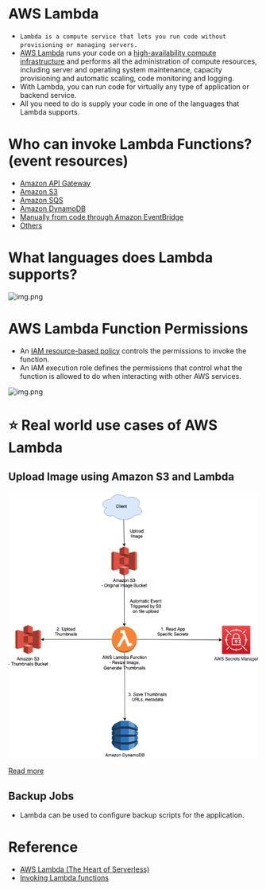 
# AWS Lambda
- `Lambda is a compute service that lets you run code without provisioning or managing servers.` 
- [AWS Lambda](https://aws.amazon.com/lambda/) runs your code on a [high-availability compute infrastructure](../../1_HLDDesignComponents/0_SystemGlossaries/HighAvailability.md) and performs all the administration of compute resources, including server and operating system maintenance, capacity provisioning and automatic scaling, code monitoring and logging. 
- With Lambda, you can run code for virtually any type of application or backend service. 
- All you need to do is supply your code in one of the languages that Lambda supports.

# Who can invoke Lambda Functions? (event resources)
- [Amazon API Gateway](../1_NetworkingAndContentDelivery/AmazonAPIGateway.md)
- [Amazon S3](../7_StorageServices/AmazonS3.md)
- [Amazon SQS](../5_MessageBrokerServices/AmazonSQS.md)
- [Amazon DynamoDB](../6_DatabaseServices/AmazonDynamoDB.md)
- [Manually from code through Amazon EventBridge](https://aws.amazon.com/eventbridge/)
- [Others](https://docs.aws.amazon.com/lambda/latest/dg/lambda-invocation.html)

# What languages does Lambda supports?

![img.png](https://miro.medium.com/max/1400/1*rHZDB-E3ZS8ZBBTHmr8DuA.png)

# AWS Lambda Function Permissions
- An [IAM resource-based policy](../2_SecurityAndIdentityServices/AWSIAM.md) controls the permissions to invoke the function. 
- An IAM execution role defines the permissions that control what the function is allowed to do when interacting with other AWS services.

![img.png](https://miro.medium.com/max/1400/1*_KpXUpdyW8W37wsJjlnobw.jpeg)

# :star: Real world use cases of AWS Lambda

## Upload Image using Amazon S3 and Lambda

![img.png](../0_AWSDesigns/DesignUploadImageAWSLambdaS3/assets/UploadImage-Lambda.drawio.png)

[Read more](../0_AWSDesigns/DesignUploadImageAWSLambdaS3/README.md)

## Backup Jobs
- Lambda can be used to configure backup scripts for the application.

# Reference
- [AWS Lambda (The Heart of Serverless)](https://rochisha-jaiswal70.medium.com/aws-lambda-the-heart-of-serverless-9a5cdcb6e27c)
- [Invoking Lambda functions](https://docs.aws.amazon.com/lambda/latest/dg/lambda-invocation.html)


